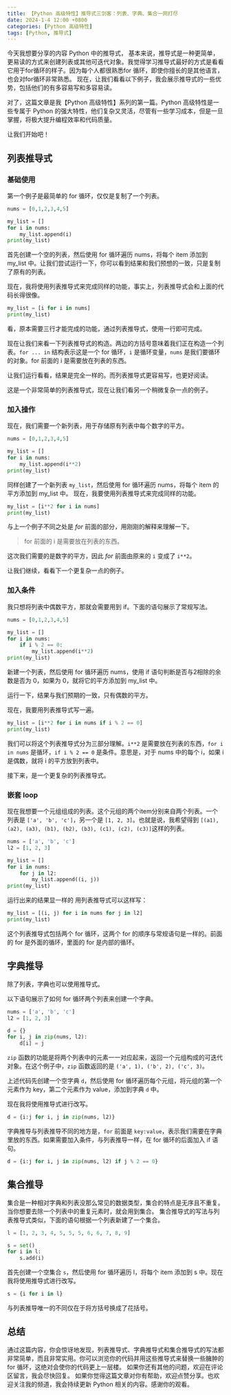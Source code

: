 ```yaml
---
title: 【Python 高级特性】推导式三剑客：列表、字典、集合一网打尽
date: 2024-1-4 12:00 +0800
categories: [Python 高级特性]
tags: [Python, 推导式]
---
```


今天我想要分享的内容 Python 中的推导式，
基本来说，推导式是一种更简单，更易读的方式来创建列表或其他可迭代对象。我觉得学习推导式最好的方式是看看它用于for循环的样子。因为每个人都很熟悉for 循环，即使你擅长的是其他语言，也会对for循环非常熟悉。
现在，让我们看看以下例子，我会展示推导式的一些优势，包括他们的有多容易写和多容易读。

对了，这篇文章是我【Python 高级特性】系列的第一篇。Python 高级特性是一些专属于 Python 的强大特性，他们复杂又灵活，尽管有一些学习成本，但是一旦掌握，将极大提升编程效率和代码质量。

让我们开始吧！

## 列表推导式

### 基础使用

第一个例子是最简单的 for 循环，仅仅是复制了一个列表。

```python
nums = [0,1,2,3,4,5]

my_list = []
for i in nums:
    my_list.append(i)
print(my_list)

```

首先创建一个空的列表，然后使用 for 循环遍历 nums，将每个 item 添加到 my_list 中。让我们尝试运行一下，你可以看到结果和我们预想的一致，只是复制了原有的列表。

现在，我将使用列表推导式来完成同样的功能，事实上，列表推导式会和上面的代码长得很像。

```python
my_list = [i for i in nums]
print(my_list)

```

看，原本需要三行才能完成的功能，通过列表推导式，使用一行即可完成。

现在让我们来看一下列表推导式的构造。两边的方括号意味着我们正在构造一个列表。`for ... in` 结构表示这是一个 for 循环，`i` 是循环变量，`nums` 是我们要循环的对象。for 前面的 i 是需要放在列表的东西。

让我们运行看看，结果是完全一样的。而列表推导式更容易写，也更好阅读。

这是一个非常简单的列表推导式，现在让我们看另一个稍微复杂一点的例子。

### 加入操作

现在，我们需要一个新列表，用于存储原有列表中每个数字的平方。

```python
nums = [0,1,2,3,4,5]

my_list = []
for i in nums:
    my_list.append(i**2)
print(my_list)
```
同样创建了一个新列表 `my_list`，然后使用 for 循环遍历 nums，将每个 item 的平方添加到 my_list 中。
现在，我要使用列表推导式来完成同样的功能。

```python
my_list = [i**2 for i in nums]
print(my_list)

```

与上一个例子不同之处是 *for* 前面的部分，用刚刚的解释来理解一下。

> for 前面的 i 是需要放在列表的东西。

这次我们需要的是数字的平方，因此 *for* 前面由原来的 `i` 变成了 `i**2`。

让我们继续，看看下一个更复杂一点的例子。

### 加入条件

我只想将列表中偶数平方，那就会需要用到 if。下面的语句展示了常规写法。

```python
nums = [0,1,2,3,4,5]

my_list = []
for i in nums:
    if i % 2 == 0:
        my_list.append(i**2)
print(my_list)
```
新建一个列表，然后使用 for 循环遍历 nums，使用 if 语句判断是否与2相除的余数是否为 0，如果为 0，就将它的平方添加到 my_list 中。

运行一下，结果与我们预期的一致，只有偶数的平方。

现在，我要用列表推导式写一遍。

```python
my_list = [i**2 for i in nums if i % 2 == 0]
print(my_list)
```

我们可以将这个列表推导式分为三部分理解。`i**2` 是需要放在列表的东西，`for i in nums` 是循环，`if i % 2 == 0` 是条件。意思是，对于 nums 中的每个 i，如果 i 是偶数，就将 i 的平方放到列表中。

接下来，是一个更复杂的列表推导式。

### 嵌套 loop

现在我想要一个元组组成的列表。这个元组的两个item分别来自两个列表。一个列表是 `['a', 'b', 'c']`，另一个是 `[1, 2, 3]`。也就是说，我希望得到 `[(a1), (a2), (a3), (b1), (b2), (b3), (c1), (c2), (c3)]`这样的列表。

```python
nums = ['a', 'b', 'c']
l2 = [1, 2, 3]

my_list = []
for i in nums:
    for j in l2:
        my_list.append((i, j))
print(my_list)

```
运行出来的结果显一样的 
用列表推导式可以这样写：

```python
my_list = [(i, j) for i in nums for j in l2]
print(my_list)

```

这个列表推导式包括两个 for 循环，这两个 for 的顺序与常规语句是一样的。前面的 for 是外面的循环，里面的 for 是内部的循环。

## 字典推导

除了列表，字典也可以使用推导式。

以下语句展示了如何 for 循环两个列表来创建一个字典。

```python
nums = ['a', 'b', 'c']
l2 = [1, 2, 3]

d = {}
for i, j in zip(nums, l2):
    d[i] = j
```
`zip` 函数的功能是将两个列表中的元素一一对应起来，返回一个元组构成的可迭代对象。在这个例子中，`zip` 函数返回的是 `('a', 1), ('b', 2), ('c', 3)`。

上述代码先创建一个空字典 `d`，然后使用 for 循环遍历每个元组，将元组的第一个元素作为 key，第二个元素作为 value，添加到字典 `d` 中。

现在我将使用推导式进行改写。

```python
d = {i:j for i, j in zip(nums, l2)}
```

字典推导与列表推导不同的地方是，`for` 前面是 `key:value`，表示我们需要在字典里放的东西。如果需要加入条件，与列表推导一样，在 for 循环的后面加入 if 语句。

```python
d = {i:j for i, j in zip(nums, l2) if j % 2 == 0}
```

## 集合推导

集合是一种相对字典和列表没那么常见的数据类型，集合的特点是无序且不重复。当你想要去除一个列表中的重复元素时，就会用到集合。
集合推导式的写法与列表推导式类似，下面的语句根据一个列表新建了一个集合。

```python
l = [1, 2, 3, 4, 5, 5, 5, 6, 6, 7, 8, 9]

s = set()
for i in l:
    s.add(i)

```

首先创建一个空集合 `s`，然后使用 for 循环遍历 l，将每个 item 添加到 s 中。现在我将使用推导式进行改写。

```python
s = {i for i in l}
```
与列表推导唯一的不同仅在于将方括号换成了花括号。

## 总结

通过这篇内容，你会惊讶地发现，列表推导式、字典推导式和集合推导式的写法都非常简单，而且非常实用。你可以浏览你的代码并用这些推导式来替换一些臃肿的 for 循环，这绝对会使你的代码更上一层楼。
如果你还有其他的问题，欢迎在评论区留言，我会尽快回复。
如果你觉得这篇文章对你有帮助，欢迎点赞分享。也欢迎关注我的频道，我会持续更新 Python 相关的内容。感谢你的观看。